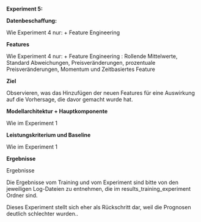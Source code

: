 **Experiment 5:**

**Datenbeschaffung:**

Wie Experiment 4 nur:  + Feature Engineering

**Features**

Wie Experiment 4 nur: + Feature Engineering : Rollende Mittelwerte, Standard Abweichungen, Preisveränderungen, 
prozentuale Preisveränderungen, Momentum und Zeitbasiertes Feature

**Ziel**

Observieren, was das Hinzufügen der neuen Features  für eine Auswirkung auf die Vorhersage, die davor gemacht wurde hat.

**Modellarchitektur + Hauptkomponente**

Wie im Experiment 1

**Leistungskriterium und Baseline**

Wie im Experiment 1

**Ergebnisse**

Ergebnisse

Die Ergebnisse vom Training und vom Experiment sind bitte von den jeweiligen Log-Dateien zu entnehmen, die im results_training_experiment Ordner sind.

Dieses Experiment stellt sich eher als Rückschritt dar, weil die Prognosen deutlich schlechter wurden..
